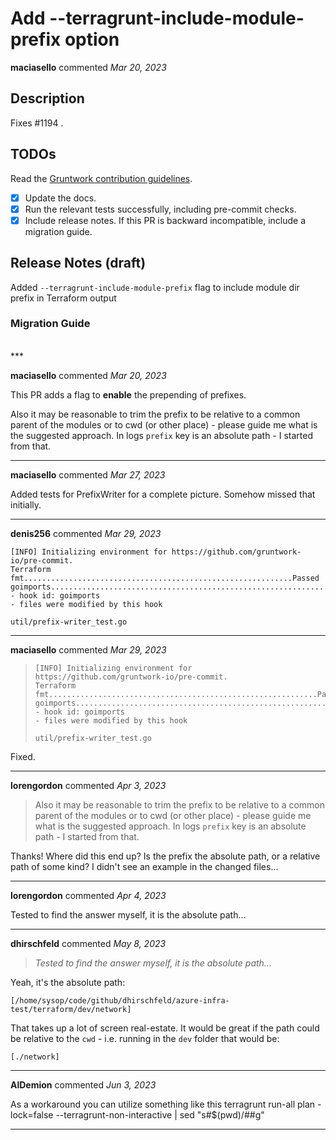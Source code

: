 # Add --terragrunt-include-module-prefix option

**maciasello** commented *Mar 20, 2023*

<!-- Prepend '[WIP]' to the title if this PR is still a work-in-progress. Remove it when it is ready for review! -->

## Description

Fixes #1194 .

<!-- Description of the changes introduced by this PR. -->

## TODOs

Read the [Gruntwork contribution guidelines](https://gruntwork.notion.site/Gruntwork-Coding-Methodology-02fdcd6e4b004e818553684760bf691e).

- [x] Update the docs.
- [x] Run the relevant tests successfully, including pre-commit checks.
- [x] Include release notes. If this PR is backward incompatible, include a migration guide.

## Release Notes (draft)

<!-- One-line description of the PR that can be included in the final release notes. -->
Added `--terragrunt-include-module-prefix` flag to include module dir prefix in Terraform output

### Migration Guide

<!-- Important: If you made any backward incompatible changes, then you must write a migration guide! -->


<br />
***


**maciasello** commented *Mar 20, 2023*

This PR adds a flag to **enable** the prepending of prefixes.

Also it may be reasonable to trim the prefix to be relative to a common parent of the modules or to cwd (or other place) - please guide me what is the suggested approach. In logs `prefix` key is an absolute path - I started from that.
***

**maciasello** commented *Mar 27, 2023*

Added tests for PrefixWriter for a complete picture. Somehow missed that initially.
***

**denis256** commented *Mar 29, 2023*

```
[INFO] Initializing environment for https://github.com/gruntwork-io/pre-commit.
Terraform fmt............................................................Passed
goimports................................................................Failed
- hook id: goimports
- files were modified by this hook

util/prefix-writer_test.go
```

***

**maciasello** commented *Mar 29, 2023*

> ```
> [INFO] Initializing environment for https://github.com/gruntwork-io/pre-commit.
> Terraform fmt............................................................Passed
> goimports................................................................Failed
> - hook id: goimports
> - files were modified by this hook
> 
> util/prefix-writer_test.go
> ```

Fixed.
***

**lorengordon** commented *Apr 3, 2023*

> Also it may be reasonable to trim the prefix to be relative to a common parent of the modules or to cwd (or other place) - please guide me what is the suggested approach. In logs `prefix` key is an absolute path - I started from that.

Thanks! Where did this end up? Is the prefix the absolute path, or a relative path of some kind? I didn't see an example in the changed files...

***

**lorengordon** commented *Apr 4, 2023*

Tested to find the answer myself, it is the absolute path...
***

**dhirschfeld** commented *May 8, 2023*

> *Tested to find the answer myself, it is the absolute path...*

Yeah, it's the absolute path:
```
[/home/sysop/code/github/dhirschfeld/azure-infra-test/terraform/dev/network]
```

That takes up a lot of screen real-estate. It would be great if the path could be relative to the `cwd` - i.e. running in the `dev` folder that would be:
```
[./network]
```
***

**AlDemion** commented *Jun 3, 2023*

As a workaround you can utilize something like this 
terragrunt run-all plan -lock=false --terragrunt-non-interactive | sed "s#$(pwd)/##g"
***

